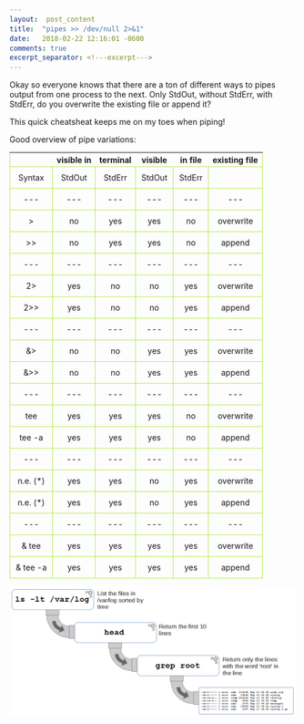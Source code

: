 ```yaml
---
layout:  post_content
title:  "pipes >> /dev/null 2>&1"
date:   2018-02-22 12:16:01 -0600
comments: true
excerpt_separator: <!---excerpt--->
---
```


Okay so everyone knows that there are a ton of different ways to pipes
output from one process to the next. Only StdOut, without StdErr, with StdErr,
do you overwrite the existing file or append it?

This quick cheatsheat keeps me on my toes when piping!
<!---excerpt--->
<style>
table {
    border-collapse: collapse;
}
tr,td {
  text-align: center;
  border: 1px solid #b5e853;
  padding: 10px;
}
</style>


Good overview of pipe variations:

| | visible in| terminal  |  visible| in file  | existing file
---|---|---|---|---|---
  Syntax  |  StdOut  |  StdErr  |  StdOut  |  StdErr  |      
---|---|---|---|---|---
    >     |    no   |   yes   |   yes    |    no   | overwrite
    >>    |    no   |   yes   |   yes    |    no   |  append
    ---|---|---|---|---|---
   2>     |   yes   |    no   |    no    |   yes   | overwrite
   2>>    |   yes   |    no   |    no    |   yes   |  append
   ---|---|---|---|---|---
   &>     |    no   |    no   |   yes    |   yes   | overwrite
   &>>    |    no   |    no   |   yes    |   yes   |  append
   ---|---|---|---|---|---
 | tee    |   yes   |   yes   |   yes    |    no   | overwrite
 | tee -a |   yes   |   yes   |   yes    |    no   |  append
 ---|---|---|---|---|---
 n.e. (*) |   yes   |   yes   |    no    |   yes   | overwrite
 n.e. (*) |   yes   |   yes   |    no    |   yes   |  append
 ---|---|---|---|---|---
|& tee    |   yes   |   yes   |   yes    |   yes   | overwrite
|& tee -a |   yes   |   yes   |   yes    |   yes   |  append



![pipe example](../assets/img/pipes-02.png)
